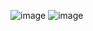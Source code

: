 ![image](https://github.com/user-attachments/assets/cc9df394-130a-4ba3-85a2-032cdf6c5ef0)
![image](https://github.com/user-attachments/assets/069d169e-7d97-4ca3-baa5-9038dd046fbb)

